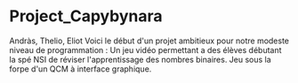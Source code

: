 # Project_Capybynara
Andràs, Thelio, Eliot
Voici le début d'un projet ambitieux pour notre modeste niveau de programmation :
Un jeu vidéo permettant a des élèves débutant la spé NSI de réviser l'apprentissage des nombres binaires.
Jeu sous la forpe d'un QCM à interface graphique.
